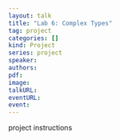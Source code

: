 ```yaml
---
layout: talk
title: "Lab 6: Complex Types"
tag: project
categories: []
kind: Project
series: project
speaker:
authors:
pdf:
image:
talkURL:
eventURL:
event:
---
```


project instructions
